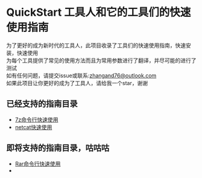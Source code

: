 # QuickStart 工具人和它的工具们的快速使用指南
为了更好的成为新时代的工具人，此项目收录了工具们的快速使用指南，快速安装，快速使用  
为每个工具提供了常见的使用方法而且为常用参数进行了翻译，并尽可能的进行了测试  
如有任何问题，请提交issue或联系:zhangand76@outlook.com  
如果此项目让你更好的成为了工具人，请给我一个star，谢谢  
## 已经支持的指南目录
+ [7z命令行快速使用](./7z命令行快速使用.md)
+ [netcat快速使用](./netcat快速使用.md)
## 即将支持的指南目录，咕咕咕
+ [Rar命令行快速使用]()
+ []()
